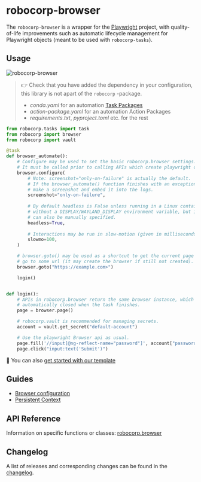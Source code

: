 # robocorp-browser

The `robocorp-browser` is a wrapper for the [Playwright](https://playwright.dev/python/)
project, with quality-of-life improvements such as automatic lifecycle management
for Playwright objects (meant to be used with `robocorp-tasks`).

## Usage

![`robocorp-browser`](https://img.shields.io/pypi/v/robocorp-browser?label=robocorp-browser)

> 👉 Check that you have added the dependency in your configuration, this library is not apart of the `robocorp` -package.
> - _conda.yaml_ for an automation [Task Packages](https://robocorp.com/docs/robot-structure)
> - _action-package.yaml_ for an automation Action Packages
> - _requirements.txt_, _pyproject.toml_ etc. for the rest


```python
from robocorp.tasks import task
from robocorp import browser
from robocorp import vault

@task
def browser_automate():
    # Configure may be used to set the basic robocorp.browser settings.
    # It must be called prior to calling APIs which create playwright objects.
    browser.configure(
        # Note: screenshot="only-on-failure" is actually the default.
        # If the browser_automate() function finishes with an exception it will
        # make a screenshot and embed it into the logs.
        screenshot="only-on-failure",
        
        # By default headless is False unless running in a Linux container
        # without a DISPLAY/WAYLAND_DISPLAY environment variable, but it
        # can also be manually specified.
        headless=True,
        
        # Interactions may be run in slow-motion (given in milliseconds).
        slowmo=100,
    )

    # browser.goto() may be used as a shortcut to get the current page and
    # go to some url (it may create the browser if still not created).
    browser.goto("https://example.com>")

    login()


def login():
    # APIs in robocorp.browser return the same browser instance, which is
    # automatically closed when the task finishes.
    page = browser.page()

    # robocorp.vault is recommended for managing secrets.
    account = vault.get_secret("default-account")

    # Use the playwright Browser api as usual.
    page.fill('//input[@ng-reflect-name="password"]', account["password"])
    page.click("input:text('Submit')")
```

🚀 You can also [get started with our template](https://robocorp.com/portal/robot/robocorp/template-python-browser)


## Guides

- [Browser configuration](https://github.com/robocorp/robocorp/blob/master/browser/docs/guides/00-configuration.md)
- [Persistent Context](https://github.com/robocorp/robocorp/blob/master/browser/docs/guides/01-persistent-context.md)

## API Reference

Information on specific functions or classes: [robocorp.browser](https://github.com/robocorp/robocorp/blob/master/browser/docs/api/robocorp.browser.md)

## Changelog

A list of releases and corresponding changes can be found in the [changelog](https://github.com/robocorp/robocorp/blob/master/browser/docs/CHANGELOG.md).
